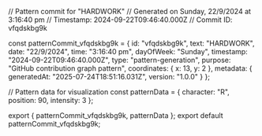 // Pattern commit for "HARDWORK"
// Generated on Sunday, 22/9/2024 at 3:16:40 pm
// Timestamp: 2024-09-22T09:46:40.000Z
// Commit ID: vfqdskbg9k

const patternCommit_vfqdskbg9k = {
  id: "vfqdskbg9k",
  text: "HARDWORK",
  date: "22/9/2024",
  time: "3:16:40 pm",
  dayOfWeek: "Sunday",
  timestamp: "2024-09-22T09:46:40.000Z",
  type: "pattern-generation",
  purpose: "GitHub contribution graph pattern",
  coordinates: {
    x: 13,
    y: 2
  },
  metadata: {
    generatedAt: "2025-07-24T18:51:16.031Z",
    version: "1.0.0"
  }
};

// Pattern data for visualization
const patternData = {
  character: "R",
  position: 90,
  intensity: 3
};

export { patternCommit_vfqdskbg9k, patternData };
export default patternCommit_vfqdskbg9k;
